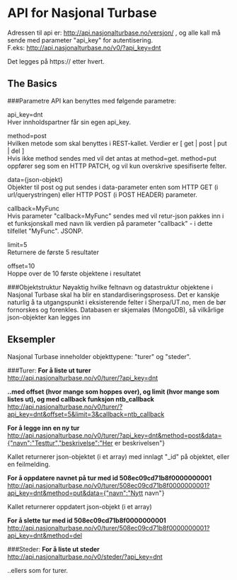 API for Nasjonal Turbase
========================

Adressen til api er: http://api.nasjonalturbase.no/versjon/ , og alle kall må sende med parameter "api_key" for autentisering.  
F.eks: http://api.nasjonalturbase.no/v0/?api_key=dnt

Det legges på https:// etter hvert.

The Basics
----------

###Parametre
API kan benyttes med følgende parametre:  

api_key=dnt  
Hver innholdspartner får sin egen api_key.

method=post  
Hvilken metode som skal benyttes i REST-kallet. Verdier er [ get | post | put | del ]  
Hvis ikke method sendes med vil det antas at method=get.
method=put oppfører seg som en HTTP PATCH, og vil kun overskrive spesifiserte felter.

data={json-objekt}  
Objekter til post og put sendes i data-parameter enten som HTTP GET (i url/querystringen) eller HTTP POST (i POST HEADER) parameter.

callback=MyFunc  
Hvis parameter "callback=MyFunc" sendes med vil retur-json pakkes inn i et funksjonskall med navn lik verdien på parameter "callback" - i dette tilfellet "MyFunc". JSONP.

limit=5  
Returnere de første 5 resultater

offset=10  
Hoppe over de 10 første objektene i resultatet

###Objektstruktur
Nøyaktig hvilke feltnavn og datastruktur objektene i Nasjonal Turbase skal ha blir en standardiseringsprosess. Det er kanskje naturlig å ta utgangspunkt i eksisterende felter i Sherpa/UT.no, men de bør fornorskes og forenkles.
Databasen er skjemaløs (MongoDB), så vilkårlige json-objekter kan legges inn

Eksempler
---------
Nasjonal Turbase inneholder objekttypene: "turer" og "steder".

###Turer:
**For å liste ut turer**  
http://api.nasjonalturbase.no/v0/turer/?api_key=dnt

**..med offset (hvor mange som hoppes over), og limit (hvor mange som listes ut), og med callback funksjon ntb_callback**  
http://api.nasjonalturbase.no/v0/turer/?api_key=dnt&offset=5&limit=3&callback=ntb_callback

**For å legge inn en ny tur**  
http://api.nasjonalturbase.no/v0/turer/?api_key=dnt&method=post&data={"navn":"Testtur","beskrivelse":"Her er beskrivelsen"}

Kallet returnerer json-objektet (i et array) med innlagt "_id" på objektet, eller en feilmelding.

**For å oppdatere navnet på tur med id 508ec09cd71b8f0000000001**  
http://api.nasjonalturbase.no/v0/turer/508ec09cd71b8f0000000001?api_key=dnt&method=put&data={"navn":"Nytt navn"}

Kallet returnerer oppdatert json-objekt (i et array)

**For å slette tur med id 508ec09cd71b8f0000000001**  
http://api.nasjonalturbase.no/v0/turer/508ec09cd71b8f0000000001?api_key=dnt&method=del

###Steder:
**For å liste ut steder**  
http://api.nasjonalturbase.no/v0/steder/?api_key=dnt

..ellers som for turer.
